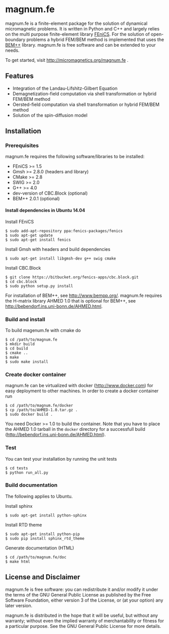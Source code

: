 magnum.fe
=========

magnum.fe is a finite-element package for the solution of dynamical micromagnetic problems. It is written in Python and C++ and largely relies on the multi purpose finite-element library [FEniCS](http://fenicsproject.org/). For the solution of open-boundary problems a hybrid FEM/BEM method is implemented that uses the [BEM++](http://www.bempp.org/) library. magnum.fe is free software and can be extended to your needs.

To get started, visit http://micromagnetics.org/magnum.fe .

Features
--------
* Integration of the Landau-Lifshitz-Gilbert Equation
* Demagnetization-field computation via shell transformation or hybrid FEM/BEM method
* Oersted-field computation via shell transformation or hybrid FEM/BEM method
* Solution of the spin-diffusion model

Installation
------------
### Prerequisites
magnum.fe requires the following software/libraries to be installed:

* FEniCS >= 1.5
* Gmsh >= 2.8.0 (headers and library)
* CMake >= 2.8
* SWIG >= 2.0
* G++ >= 4.0
* dev-version of CBC.Block (optional)
* BEM++ 2.0.1 (optional)

#### Install dependencies in Ubuntu 14.04
Install FEniCS

    $ sudo add-apt-repository ppa:fenics-packages/fenics
    $ sudo apt-get update
    $ sudo apt-get install fenics

Install Gmsh with headers and build dependencies

    $ sudo apt-get install libgmsh-dev g++ swig cmake

Install CBC.Block

    $ git clone https://bitbucket.org/fenics-apps/cbc.block.git
    $ cd cbc.block
    $ sudo python setup.py install

For installation of BEM++, see http://www.bempp.org/. magnum.fe requires the H-matrix library AHMED 1.0 that is optional for BEM++, see http://bebendorf.ins.uni-bonn.de/AHMED.html.

### Build and install
To build magenum.fe with cmake do

    $ cd /path/to/magnum.fe
    $ mkdir build
    $ cd build
    $ cmake ..
    $ make
    $ sudo make install

### Create docker container
magnum.fe can be virtualized with docker (http://www.docker.com) for easy deployment to other machines.
In order to create a docker container run

    $ cd /path/to/magnum.fe/docker
    $ cp /path/to/AHMED-1.0.tar.gz .
    $ sudo docker build .

You need Docker >= 1.0 to build the container. Note that you have to place the AHMED 1.0 tarball in the `docker` directory for a successfull build (http://bebendorf.ins.uni-bonn.de/AHMED.html).

### Test
You can test your installation by running the unit tests

    $ cd tests
    $ python run_all.py

### Build documentation
The following applies to Ubuntu.

Install sphinx

    $ sudo apt-get install python-sphinx

Install RTD theme

    $ sudo apt-get install python-pip
    $ sudo pip install sphinx_rtd_theme

Generate documentation (HTML)

    $ cd /path/to/magnum.fe/doc
    $ make html

License and Disclaimer
----------------------
magnum.fe is free software: you can redistribute it and/or modify it under the terms of the GNU General Public License as published by the Free Software Foundation, either version 3 of the License, or (at your option) any later version.

magnum.fe is distributed in the hope that it will be useful, but without any warranty; without even the implied warranty of merchantability or fitness for a particular purpose. See the GNU General Public License for more details.
